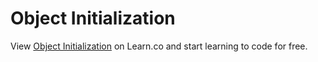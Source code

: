 # Object Initialization
<p class='util--hide'>View <a href='https://learn.co/lessons/phrg-ruby-initialization'>Object Initialization</a> on Learn.co and start learning to code for free.</p>
